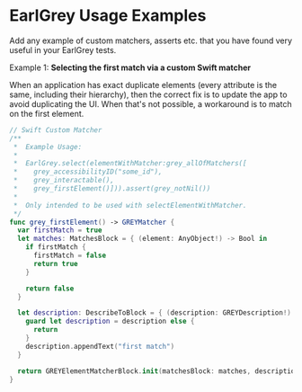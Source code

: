 # EarlGrey Usage Examples
Add any example of custom matchers, asserts etc. that you have found very useful in your EarlGrey tests.

Example 1: **Selecting the first match via a custom Swift matcher**

When an application has exact duplicate elements (every attribute is the same,
including their hierarchy), then the correct fix is to update the app to avoid
duplicating the UI. When that's not possible, a workaround is to match on
the first element.

```swift
// Swift Custom Matcher
/**
 *  Example Usage:
 *
 *  EarlGrey.select(elementWithMatcher:grey_allOfMatchers([
 *    grey_accessibilityID("some_id"),
 *    grey_interactable(),
 *    grey_firstElement()])).assert(grey_notNil())
 *
 *  Only intended to be used with selectElementWithMatcher.
 */
func grey_firstElement() -> GREYMatcher {
  var firstMatch = true
  let matches: MatchesBlock = { (element: AnyObject!) -> Bool in
    if firstMatch {
      firstMatch = false
      return true
    }

    return false
  }

  let description: DescribeToBlock = { (description: GREYDescription!) -> Void in
    guard let description = description else {
      return
    }
    description.appendText("first match")
  }

  return GREYElementMatcherBlock.init(matchesBlock: matches, descriptionBlock: description)
}
```

